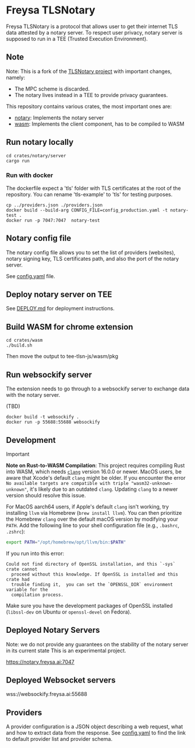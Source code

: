 # Freysa TLSNotary

Freysa TLSNotary is a protocol that allows user to get their internet TLS data attested by a notary server.
To respect user privacy, notary server is supposed to run in a TEE (Trusted Execution Environment).

## Note
Note: This is a fork of the [TLSNotary project](https://tlsnotary.org) with important changes, namely:
- The MPC scheme is discarded.
- The notary lives instead in a TEE to provide privacy guarantees.

This repository contains various crates, the most important ones are:

- [notary](./crates/notary/): Implements the notary server
- [wasm](./crates/verifier/): Implements the client component, has to be compiled to WASM


## Run notary locally

```
cd crates/notary/server
cargo run
```

### Run with docker

The dockerfile expect a 'tls' folder with TLS certificates at the root of the repository.
You can rename 'tls-example' to 'tls' for testing purposes.

```
cp ../providers.json ./providers.json
docker build --build-arg CONFIG_FILE=config_production.yaml -t notary-test .
docker run -p 7047:7047  notary-test
```

## Notary config file 

The notary config file allows you to set the list of providers (websites), notary signing key, TLS certificates path, and also the port of the notary server.

See [config.yaml](./crates/notary/server/config/config.yaml) file.
 

## Deploy notary server on TEE

See [DEPLOY.md](./DEPLOY.md) for deployment instructions.

## Build WASM for chrome extension

```
cd crates/wasm
./build.sh
```

Then move the output to tee-tlsn-js/wasm/pkg

## Run websockify server

The extension needs to go through to a websockify server to exchange data with the notary server.

 (TBD)

```
docker build -t websockify .
docker run -p 55688:55688 websockify
```

## Development


> [!IMPORTANT]
> **Note on Rust-to-WASM Compilation**: This project requires compiling Rust into WASM, which needs [`clang`](https://clang.llvm.org/) version 16.0.0 or newer. MacOS users, be aware that Xcode's default `clang` might be older. If you encounter the error `No available targets are compatible with triple "wasm32-unknown-unknown"`, it's likely due to an outdated `clang`. Updating `clang` to a newer version should resolve this issue.
> 
> For MacOS aarch64 users, if Apple's default `clang` isn't working, try installing `llvm` via Homebrew (`brew install llvm`). You can then prioritize the Homebrew `clang` over the default macOS version by modifying your `PATH`. Add the following line to your shell configuration file (e.g., `.bashrc`, `.zshrc`):
> ```sh
> export PATH="/opt/homebrew/opt/llvm/bin:$PATH"
> ```

If you run into this error:
```
Could not find directory of OpenSSL installation, and this `-sys` crate cannot
  proceed without this knowledge. If OpenSSL is installed and this crate had
  trouble finding it,  you can set the `OPENSSL_DIR` environment variable for the
  compilation process.
```
Make sure you have the development packages of OpenSSL installed (`libssl-dev` on Ubuntu or `openssl-devel` on Fedora).


## Deployed Notary Servers

Note: we do not provide any guarantees on the stability of the notary server in its current state 
This is an experimental project.

https://notary.freysa.ai:7047

## Deployed Websocket servers 

wss://websockify.freysa.ai:55688

## Providers

A provider configuration is a JSON object describing a web request,  what and how to extract data from the response.
See [config.yaml](./crates/notary/server/config/config.yaml) to find the link to default provider list and provider schema.
